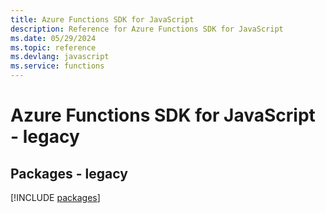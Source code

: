 ```yaml
---
title: Azure Functions SDK for JavaScript
description: Reference for Azure Functions SDK for JavaScript
ms.date: 05/29/2024
ms.topic: reference
ms.devlang: javascript
ms.service: functions
---
```

# Azure Functions SDK for JavaScript - legacy
## Packages - legacy
[!INCLUDE [packages](functions-index.md)]